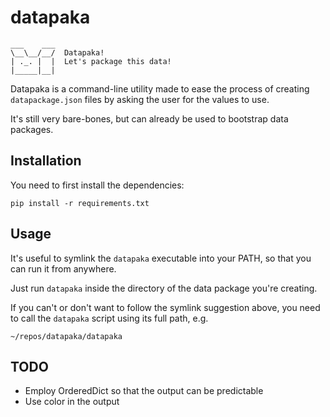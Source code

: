 # datapaka

    ___    ___
    \__\__/__/  Datapaka!
    | ._. |  |  Let's package this data!
    |_____|__| 
 
Datapaka is a command-line utility made to ease the process of creating `datapackage.json` files by asking the user for the values to use.

It's still very bare-bones, but can already be used to bootstrap data packages.

## Installation

You need to first install the dependencies:

    pip install -r requirements.txt
    
## Usage

It's useful to symlink the `datapaka` executable into your PATH, so that you can run it from anywhere.

Just run `datapaka` inside the directory of the data package you're creating.

If you can't or don't want to follow the symlink suggestion above, you need to call the `datapaka` script using its full path, e.g.

    ~/repos/datapaka/datapaka
    
## TODO

* Employ OrderedDict so that the output can be predictable
* Use color in the output

